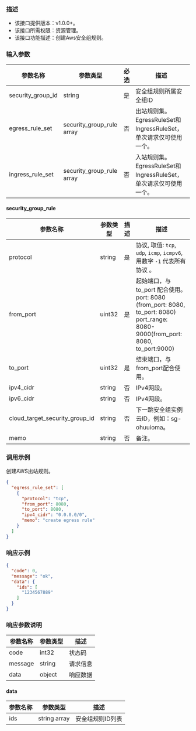 ### 描述

- 该接口提供版本：v1.0.0+。
- 该接口所需权限：资源管理。
- 该接口功能描述：创建Aws安全组规则。

### 输入参数

| 参数名称          | 参数类型                           | 必选 | 描述                                                         |
| ----------------- | ---------------------------------- | ---- | ------------------------------------------------------------ |
| security_group_id | string                     | 是   | 安全组规则所属安全组ID                                       |
| egress_rule_set   | security_group_rule array  | 否   | 出站规则集。EgressRuleSet和IngressRuleSet，单次请求仅可使用一个。 |
| ingress_rule_set  | security_group_rule  array | 否   | 入站规则集。EgressRuleSet和IngressRuleSet，单次请求仅可使用一个。 |

#### security_group_rule

| 参数名称                           | 参数类型 | 描述 | 描述                                                         |
|--------------------------------| -------- | ---- | ------------------------------------------------------------ |
| protocol                       | string   | 是   | 协议, 取值: `tcp`, `udp`, `icmp`, `icmpv6`,用数字 `-1` 代表所有协议 。 |
| from_port                      | uint32   | 是   | 起始端口，与 to_port 配合使用。<br />port: 8080 (from_port: 8080, to_port: 8080) <br />port_range: 8080-9000(from_port: 8080, to_port:9000) |
| to_port                        | uint32   | 是   | 结束端口，与from_port配合使用。                              |
| ipv4_cidr                      | string   | 否   | IPv4网段。                                                   |
| ipv6_cidr                      | string   | 否   | IPv4网段。                                                   |
| cloud_target_security_group_id | string   | 否   | 下一跳安全组实例云ID，例如：sg-ohuuioma。                    |
| memo                           | string   | 否   | 备注。                                                       |

### 调用示例

创建AWS出站规则。

```json
{
  "egress_rule_set": [
    {
      "protocol": "tcp",
      "from_port": 8080,
      "to_port": 8080,
      "ipv4_cidr": "0.0.0.0/0",
      "memo": "create egress rule"
    }
  ]
}
```

### 响应示例

```json
{
  "code": 0,
  "message": "ok",
  "data": {
    "ids": [
      "1234567889"
    ]
  }
}
```

### 响应参数说明

| 参数名称    | 参数类型     | 描述   |
|---------|----------|------|
| code    | int32    | 状态码  |
| message | string   | 请求信息 |
| data    | object   | 响应数据 |

#### data

| 参数名称 | 参数类型         | 描述        |
|------|--------------|-----------|
| ids  | string array | 安全组规则ID列表 |
